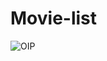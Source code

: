# Movie-list

![OIP](https://github.com/DarkStarStrix/Movie-list/assets/108637439/43f3772f-9239-4724-a413-2f309d517696)
